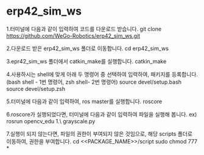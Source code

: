 # erp42_sim_ws

1.터미널에 다음과 같이 입력하여 코드를 다운로드 받습니다.
git clone https://github.com/WeGo-Robotics/erp42_sim_ws.git 

2.다운로드 받은 erp42_sim_ws 폴더로 이동합니다.
cd erp42_sim_ws

3.epr42_sim_ws 폴더에서 catkin_make를 실행합니다.
catkin_make

4.사용하시는 shell에 맞게 아래 두 명령어 중 선택하여 입력하여,
  패키지를 등록합니다.(bash shell - 1번 명령어, zsh shell- 2번 명령어)
source devel/setup.bash
source devel/setup.zsh

5.터미널에 다음과 같이 입력하여, ros master를 실행합니다.
roscore

6.roscore가 실행되었다면, 터미널에 다음과 같이 입력하여 파일을 실행해 봅니다.
ex)
rosrun opencv_edu 1.\ grayscale.py

7.실행이 되지 않는다면, 파일의 권한이 부여되지 않은 것임으로, 해당 scripts 폴더로 이동하여, 권한을 부여합니다.
cd <<PACKAGE_NAME>>/script
sudo chmod 777 *

